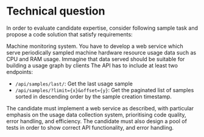 # Technical question

In order to evaluate candidate expertise, consider following sample task and propose a code solution that satisfy requirements:

Machine monitoring system.
You have to develop a web service which serve periodically sampled machine hardware resource usage data such as CPU and RAM usage.
Immagine that data served should be suitable for building a usage graph by clients
The API has to include at least two endpoints:

- `/api/samples/last/`: Get the last usage sample
- `/api/samples/?limit={x}&offset={y}`: Get the paginated list of samples sorted in descending order by the sample creation timestamp.

The candidate must implement a web service as described, with particular emphasis on the usage data collection system, prioritising code quality, error handling, and efficiency.
The candidate must also design a pool of tests in order to show correct API functionality, and error handling.
